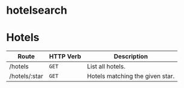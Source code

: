 # hotelsearch

# Hotels

| Route | HTTP Verb	 | Description	 |
| --- | --- | --- |
| /hotels | `GET` | List all hotels. |
| /hotels/:star | `GET` | Hotels matching the given star. |

